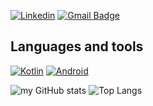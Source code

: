 
[![Linkedin](https://img.shields.io/badge/LinkedIn-0077B5?style=for-the-badge&logo=linkedin&logoColor=white)](https://www.linkedin.com/in/osemwota/)
[![Gmail Badge](https://img.shields.io/badge/Gmail-D14836?style=for-the-badge&logo=gmail&logoColor=white&link=mailto:david.osemwota@gmail.com)](mailto:david.osemwota@gmail.com)
## Languages and tools
[![Kotlin](https://img.shields.io/badge/Kotlin-0095D5?&style=for-the-badge&logo=kotlin&logoColor=white)](<on click url>)
[![Android](https://img.shields.io/badge/Android-3DDC84?style=for-the-badge&logo=android&logoColor=white)](<on click url>)

![my GitHub stats](https://github-readme-stats.vercel.app/api?username=david-oh-git)
![Top Langs](https://github-readme-stats.vercel.app/api/top-langs/?username=ludehsar&hide=TeX&layout=compact)




